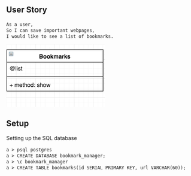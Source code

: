 ## User Story
```
As a user,
So I can save important webpages,
I would like to see a list of bookmarks.
```
![class diagram](./images/class_diagram.png)

## Setup

Setting up the SQL database

```
a > psql postgres
a > CREATE DATABASE bookmark_manager;
a > \c bookmark_manager
a > CREATE TABLE bookmarks(id SERIAL PRIMARY KEY, url VARCHAR(60));
```
